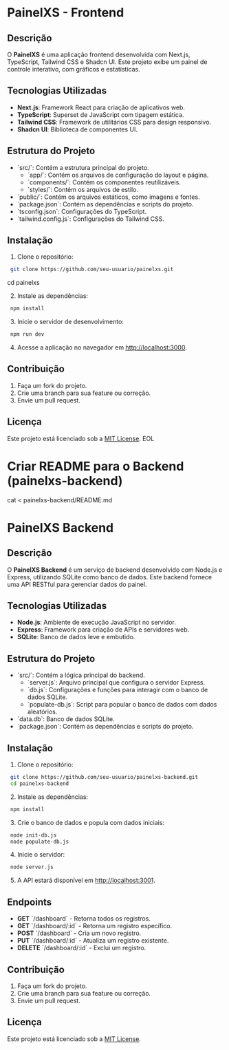 # PainelXS - Frontend

## Descrição

O **PainelXS** é uma aplicação frontend desenvolvida com Next.js, TypeScript, Tailwind CSS e Shadcn UI. Este projeto exibe um painel de controle interativo, com gráficos e estatísticas.

## Tecnologias Utilizadas

- **Next.js**: Framework React para criação de aplicativos web.
- **TypeScript**: Superset de JavaScript com tipagem estática.
- **Tailwind CSS**: Framework de utilitários CSS para design responsivo.
- **Shadcn UI**: Biblioteca de componentes UI.

## Estrutura do Projeto

- \`src/\`: Contém a estrutura principal do projeto.
  - \`app/\`: Contém os arquivos de configuração do layout e página.
  - \`components/\`: Contém os componentes reutilizáveis.
  - \`styles/\`: Contém os arquivos de estilo.
- \`public/\`: Contém os arquivos estáticos, como imagens e fontes.
- \`package.json\`: Contém as dependências e scripts do projeto.
- \`tsconfig.json\`: Configurações do TypeScript.
- \`tailwind.config.js\`: Configurações do Tailwind CSS.

## Instalação

1. Clone o repositório:

  ```bash
   git clone https://github.com/seu-usuario/painelxs.git
```
   cd painelxs


2. Instale as dependências:

  ```bash
   npm install
  ```

3. Inicie o servidor de desenvolvimento:

  ```bash
   npm run dev
  ```

4. Acesse a aplicação no navegador em [http://localhost:3000](http://localhost:3000).

## Contribuição

1. Faça um fork do projeto.
2. Crie uma branch para sua feature ou correção.
3. Envie um pull request.

## Licença

Este projeto está licenciado sob a [MIT License](LICENSE).
EOL

# Criar README para o Backend (painelxs-backend)
cat <<EOL > painelxs-backend/README.md
# PainelXS Backend

## Descrição

O **PainelXS Backend** é um serviço de backend desenvolvido com Node.js e Express, utilizando SQLite como banco de dados. Este backend fornece uma API RESTful para gerenciar dados do painel.

## Tecnologias Utilizadas

- **Node.js**: Ambiente de execução JavaScript no servidor.
- **Express**: Framework para criação de APIs e servidores web.
- **SQLite**: Banco de dados leve e embutido.

## Estrutura do Projeto

- \`src/\`: Contém a lógica principal do backend.
  - \`server.js\`: Arquivo principal que configura o servidor Express.
  - \`db.js\`: Configurações e funções para interagir com o banco de dados SQLite.
  - \`populate-db.js\`: Script para popular o banco de dados com dados aleatórios.
- \`data.db\`: Banco de dados SQLite.
- \`package.json\`: Contém as dependências e scripts do projeto.

## Instalação

1. Clone o repositório:

  ```bash
   git clone https://github.com/seu-usuario/painelxs-backend.git
   cd painelxs-backend
  ```

2. Instale as dependências:

  ```bash
   npm install
  ```

3. Crie o banco de dados e popula com dados iniciais:

  ```bash
   node init-db.js
   node populate-db.js
  ```

4. Inicie o servidor:

  ```bash
   node server.js
  ```

5. A API estará disponível em [http://localhost:3001](http://localhost:3001).

## Endpoints

- **GET** \`/dashboard\` - Retorna todos os registros.
- **GET** \`/dashboard/:id\` - Retorna um registro específico.
- **POST** \`/dashboard\` - Cria um novo registro.
- **PUT** \`/dashboard/:id\` - Atualiza um registro existente.
- **DELETE** \`/dashboard/:id\` - Exclui um registro.

## Contribuição

1. Faça um fork do projeto.
2. Crie uma branch para sua feature ou correção.
3. Envie um pull request.

## Licença

Este projeto está licenciado sob a [MIT License](LICENSE).

